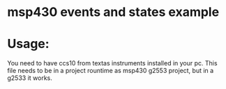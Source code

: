 # msp430 events and states example

# Usage:
You need to have ccs10 from textas instruments installed in your pc.
This file needs to be in a project rountime as msp430 g2553 project, but
in a g2533 it works.
